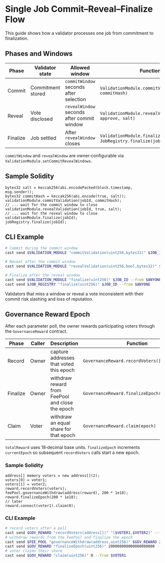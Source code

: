 # Single Job Commit–Reveal–Finalize Flow

This guide shows how a validator processes one job from commitment to finalization.

## Phases and Windows

| Phase    | Validator state   | Allowed window                             | Function                                                              |
| -------- | ----------------- | ------------------------------------------ | --------------------------------------------------------------------- |
| Commit   | Commitment stored | `commitWindow` seconds after selection     | `ValidationModule.commitValidation(jobId, commitHash)`                |
| Reveal   | Vote disclosed    | `revealWindow` seconds after commit window | `ValidationModule.revealValidation(jobId, approve, salt)`             |
| Finalize | Job settled       | After `revealWindow` closes                | `ValidationModule.finalize(jobId)` then `JobRegistry.finalize(jobId)` |

`commitWindow` and `revealWindow` are owner‑configurable via `ValidationModule.setCommitRevealWindows`.

## Sample Solidity

```solidity
bytes32 salt = keccak256(abi.encodePacked(block.timestamp, msg.sender));
bytes32 commitHash = keccak256(abi.encode(true, salt));
validationModule.commitValidation(jobId, commitHash);
// ... wait for the commit window to close
validationModule.revealValidation(jobId, true, salt);
// ... wait for the reveal window to close
validationModule.finalize(jobId);
jobRegistry.finalize(jobId);
```

## CLI Example

```bash
# Commit during the commit window
cast send $VALIDATION_MODULE "commitValidation(uint256,bytes32)" $JOB_ID 0xCOMMIT --from $VALIDATOR

# Reveal after the commit window
cast send $VALIDATION_MODULE "revealValidation(uint256,bool,bytes32)" $JOB_ID true 0xSALT --from $VALIDATOR

# Finalize after the reveal window
cast send $VALIDATION_MODULE "finalize(uint256)" $JOB_ID --from $ANYONE
cast send $JOB_REGISTRY "finalize(uint256)" $JOB_ID --from $ANYONE
```

Validators that miss a window or reveal a vote inconsistent with their commit risk slashing and loss of reputation.

## Governance Reward Epoch

After each parameter poll, the owner rewards participating voters through the `GovernanceReward` contract.

| Phase    | Caller | Description                                      | Function                                      |
| -------- | ------ | ------------------------------------------------ | --------------------------------------------- |
| Record   | Owner  | capture addresses that voted this epoch          | `GovernanceReward.recordVoters([v1,v2])`      |
| Finalize | Owner  | withdraw reward from FeePool and close the epoch | `GovernanceReward.finalizeEpoch(totalReward)` |
| Claim    | Voter  | withdraw an equal share for that epoch           | `GovernanceReward.claim(epoch)`               |

`totalReward` uses 18‑decimal base units. `finalizeEpoch` increments `currentEpoch` so subsequent `recordVoters` calls start a new epoch.

### Sample Solidity

```solidity
address[] memory voters = new address[](2);
voters[0] = voter1;
voters[1] = voter2;
reward.recordVoters(voters);
feePool.governanceWithdraw(address(reward), 200 * 1e18);
reward.finalizeEpoch(200 * 1e18);
// later
reward.connect(voter1).claim(0);
```

### CLI Example

```bash
# record voters after a poll
cast send $GOV_REWARD "recordVoters(address[])" "[$VOTER1,$VOTER2]" --from $OWNER
# withdraw rewards from the FeePool and finalize the epoch
cast send $FEE_POOL "governanceWithdraw(address,uint256)" $GOV_REWARD 200000000000000000000 --from $TIMELOCK
cast send $GOV_REWARD "finalizeEpoch(uint256)" 200000000000000000000 --from $TIMELOCK
# voter claims their share
cast send $GOV_REWARD "claim(uint256)" 0 --from $VOTER1
```
